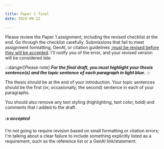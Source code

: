 ```yaml
---

title: Paper 1 final
date: 2024-09-22

---
```


Please review the Paper 1 assignment, including the revised checklist at the end. Go through the checklist carefully. Submissions that fail to meet assignment formatting, GenAI, or citation guidelines [:must be revised before they will be accepted](#x-accepted). I'll notify you of the error, and your revised version will be considered late.

:::danger[Please note]
**_For the final draft, you must highlight your thesis sentence(s) and the topic sentence of each paragraph in light blue_**.
:::

The thesis should be at the end of your introduction. Your topic sentences should be the first (or, occasionally, the second) sentence in each of your paragraphs.

You should also remove any text styling (highlighting, text color, bold) and comments that I added to the draft.

##### :x accepted

I'm not going to require revision based on small formatting or citation errors; I'm talking about a clear failure to include something explicitly listed as a requirement, such as the reference list or a GenAI link/statement.

